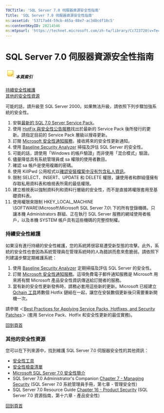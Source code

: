 ```yaml
---
TOCTitle: 'SQL Server 7.0 伺服器資源安全性指南'
Title: 'SQL Server 7.0 伺服器資源安全性指南'
ms:assetid: '53717ad4-59cb-465a-88e7-ac348cdf10c5'
ms:contentKeyID: 20214546
ms:mtpsurl: 'https://technet.microsoft.com/zh-tw/library/Cc723728(v=TechNet.10)'
---
```


SQL Server 7.0 伺服器資源安全性指南
===================================

##### ![Cc723728.community-sm(zh-tw,TechNet.10).gif](images/Cc723728.community-sm(zh-tw,TechNet.10).gif)本頁索引

[](#ea)[持續安全性維護](#ea)  
[](#eb)[其他的安全性資源](#eb)  

可能的話，請升級至 SQL Server 2000。如果無法升級，請依照下列步驟加強系統的安全性。

1.  安裝[最新的 SQL 7.0 Server Service Pack](http://support.microsoft.com/default.aspx?scid=kb;en-us;301511&sd=tech)。
2.  使用 [HotFix 與安全性公告服務](http://www.microsoft.com/technet/security/current.asp?productid=29)找出於最新的 Service Pack 後所發行的更新。請指定目前的 Service Pack 層級以搜尋更新。
3.  訂閱 [Microsoft 安全性通知服務](http://www.microsoft.com/technet/security/bulletin/notify.mspx)，接收將來的安全性更新通知。
4.  使用 [Baseline Security Analyzer](http://www.microsoft.com/taiwan/technet/security/tools/mbsaqa.aspx) 掃描及評估 SQL Server 的安全性。
5.  可能的話，請使用「Windows 的帳戶驗證」而非使用「混合模式」驗證。
6.  儘量降低具有系統管理員或 sa 權限的使用者數目。
7.  確認 sa 帳戶是使用複雜的密碼。
8.  使用 KillPwd 公用程式以[確認安裝檔案中沒有包含私人資訊](http://www.microsoft.com/sql/techinfo/administration/2000/security/securingsqlserver.asp)。
9.  限制 SELECT、INSERT、UPDATE 和 DELETE 權限，讓使用者和群組僅擁有存取私用資料表和檢視表所需的最低權限。
10. 建立檢視表以強制資料列和資料行層級的安全性，而不是直接將權限套用至基礎資料表。
11. 使用權限來限制 HKEY\_LOCAL\_MACHINE \\SOFTWARE\\Microsoft\\Microsoft SQL Server 7.0\\ 下的所有登錄機碼，只讓本機 Administrators 群組、正在執行 SQL Server 服務的網域使用者帳戶，以及本機 SYSTEM 帳戶具有這些機碼的完整控制權。

### 持續安全性維護

如果沒有進行持續的安全性維護，您的系統將很容易遭受新型態的攻擊。此外，系統的安全性也會因為系統管理員在管理系統時的人為錯誤而愈來愈脆弱。請依照下列建議步驟定期維護系統：

1.  使用 [Baseline Security Analyzer](http://www.microsoft.com/taiwan/technet/security/tools/mbsaqa.aspx) 定期掃描及評估 SQL Server 的安全性。
2.  訂閱 [Microsoft 安全性通知服務](http://www.microsoft.com/technet/security/bulletin/notify.mspx)。這項免費電子郵件通知服務是 Microsoft 用來將有關 Microsoft 產品安全性資訊傳送給訂閱者的服務。
3.  當有新的安全性更新發佈時，請務必套用這些新的更新。Microsoft 已經建立 [Qchain 工具](https://www.microsoft.com/download/details.aspx?displaylang=en&familyid=a85c9cfa-e84c-4723-9c28-f66859060f5d)將數個 Hotfix 鏈結在一起，讓您在安裝數個更新後只需要重新開機一次。

請參閱 ＜[Best Practices for Applying Service Packs, Hotfixes, and Security Patches](http://www.microsoft.com/taiwan/technet/security/bestprac/bpsp.aspx)＞ (套用 Service Pack、Hotfix 和安全性更新的最佳實務)。

[](#mainsection)[回到頁首](#mainsection)

### 其他的安全性資源

您可以在下列來源中，找到維護 SQL Server 7.0 伺服器安全性的其他資訊：

-   [安全性工具](http://www.microsoft.com/technet/security/tools/default.mspx)
-   [安全性檢查清單](http://www.microsoft.com/technet/security/chklist/default.mspx)
-   [Microsoft SQL Server 7.0 安全性簡介](http://www.microsoft.com/technet/prodtechnol/sql/70/maintain/secure.mspx)
-   SQL Server 7.0 Administrator's Companion [Chapter 7 - Managing Security](http://www.microsoft.com/resources/documentation/sql/7/all/proddocs/en-us/admincmp/75517c07.mspx) (SQL Server 7.0 系統管理員手冊，第七章 - 管理安全性)
-   SQL Server 7.0 Resource Guide [Chapter 16 - Product Security](http://www.microsoft.com/resources/documentation/sql/7/all/reskit/en-us/part10/sqc15.mspx) (SQL Server 7.0 資源指南，第十六章 - 產品安全性)

[](#mainsection)[回到頁首](#mainsection)